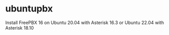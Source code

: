 # ubuntupbx
Install FreePBX 16 on Ubuntu 20.04 with Asterisk 16.3 or Ubuntu 22.04 with Asterisk 18.10
